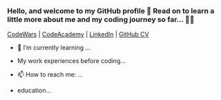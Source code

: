### Hello, and welcome to my GitHub profile 👋 Read on to learn a little more about me and my coding journey so far... 👨‍💻

[CodeWars](https://www.codewars.com/users/Ollie__B) | [CodeAcademy](https://www.codecademy.com/profiles/Ollie__B) | [LinkedIn](https://www.linkedin.com/in/oliver-beck-a09077115/) | [GitHub CV](...)

- 🌱 I’m currently learning ...

- My work experiences before coding...

- 📫 How to reach me: ...

- education...


